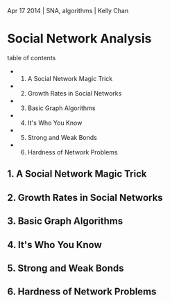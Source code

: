 Apr 17 2014 | SNA, algorithms | Kelly Chan
# Social Network Analysis

table of contents
- 1. A Social Network Magic Trick
- 2. Growth Rates in Social Networks
- 3. Basic Graph Algorithms
- 4. It's Who You Know
- 5. Strong and Weak Bonds
- 6. Hardness of Network Problems

## 1. A Social Network Magic Trick
## 2. Growth Rates in Social Networks
## 3. Basic Graph Algorithms
## 4. It's Who You Know
## 5. Strong and Weak Bonds
## 6. Hardness of Network Problems
